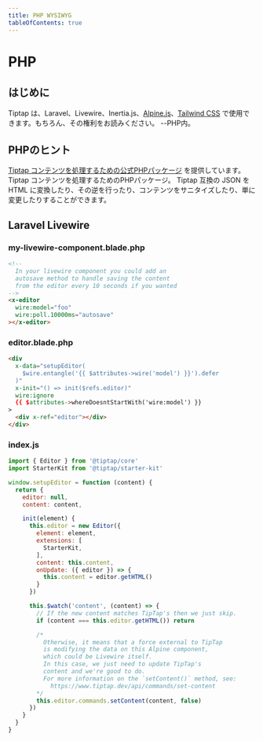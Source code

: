 ```yaml
---
title: PHP WYSIWYG
tableOfContents: true
---
```


# PHP

## はじめに

<!-- You can use Tiptap with Laravel, Livewire, Inertia.js, [Alpine.js](/installation/alpine), [Tailwind CSS](/guide/styling#with-tailwind-css), and even - yes you read that right - inside PHP. -->

Tiptap は、Laravel、Livewire、Inertia.js、[Alpine.js](/installation/alpine)、[Tailwind CSS](/guide/styling#with-tailwind-css) で使用できます。もちろん、その権利をお読みください。 --PHP内。

## PHPのヒント

[Tiptap コンテンツを処理するための公式PHPパッケージ](/api/utilities/tiptap-php) を提供しています。Tiptap コンテンツを処理するためのPHPパッケージ。 Tiptap 互換の JSON を HTML に変換したり、その逆を行ったり、コンテンツをサニタイズしたり、単に変更したりすることができます。

<!-- We provide [an official PHP package to work with Tiptap content](/api/utilities/tiptap-php). A PHP package to work with Tiptap content. You can transform Tiptap-compatible JSON to HTML, and the other way around, sanitize your content, or just modify it. -->

## Laravel Livewire

### my-livewire-component.blade.php

```html
<!--
  In your livewire component you could add an
  autosave method to handle saving the content
  from the editor every 10 seconds if you wanted
-->
<x-editor
  wire:model="foo"
  wire:poll.10000ms="autosave"
></x-editor>
```

### editor.blade.php

```html
<div
  x-data="setupEditor(
    $wire.entangle('{{ $attributes->wire('model') }}').defer
  )"
  x-init="() => init($refs.editor)"
  wire:ignore
  {{ $attributes->whereDoesntStartWith('wire:model') }}
>
  <div x-ref="editor"></div>
</div>
```

### index.js

```js
import { Editor } from '@tiptap/core'
import StarterKit from '@tiptap/starter-kit'

window.setupEditor = function (content) {
  return {
    editor: null,
    content: content,

    init(element) {
      this.editor = new Editor({
        element: element,
        extensions: [
          StarterKit,
        ],
        content: this.content,
        onUpdate: ({ editor }) => {
          this.content = editor.getHTML()
        }
      })

      this.$watch('content', (content) => {
        // If the new content matches TipTap's then we just skip.
        if (content === this.editor.getHTML()) return

        /*
          Otherwise, it means that a force external to TipTap
          is modifying the data on this Alpine component,
          which could be Livewire itself.
          In this case, we just need to update TipTap's
          content and we're good to do.
          For more information on the `setContent()` method, see:
            https://www.tiptap.dev/api/commands/set-content
        */
        this.editor.commands.setContent(content, false)
      })
    }
  }
}
```
